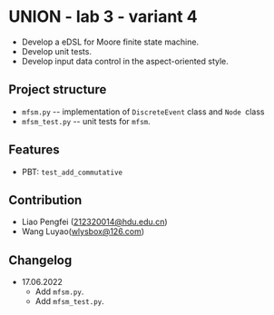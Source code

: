 # UNION - lab 3 - variant 4

- Develop a eDSL for Moore finite state machine.
- Develop unit tests.
- Develop input data control in the aspect-oriented style.

## Project structure

- `mfsm.py` -- implementation of `DiscreteEvent` class and `Node `class
- `mfsm_test.py` -- unit tests for `mfsm`.

## Features

- PBT: `test_add_commutative`

## Contribution

- Liao Pengfei (212320014@hdu.edu.cn)
- Wang Luyao(wlysbox@126.com)

## Changelog

- 17.06.2022
  - Add `mfsm.py`.
  - Add `mfsm_test.py`.
